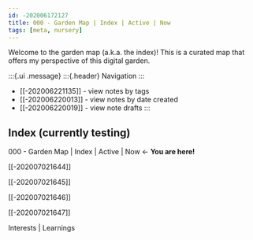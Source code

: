 ```yaml
---
id: -202006172127
title: 000 - Garden Map | Index | Active | Now
tags: [meta, nursery]
---
```


Welcome to the garden map (a.k.a. the index)! This is a curated map that offers my perspective of this digital garden.

:::{.ui .message}
:::{.header}
Navigation
:::
- [[-202006221135]] - view notes by tags 
- [[-202006220013]] - view notes by date created 
- [[-202006220019]] - view note drafts
::: 

## Index (currently testing)

000 - Garden Map | Index | Active | Now  ←  **You are here!**

[[-202007021644]]  <!-- 010 Collections -->

[[-202007021645]] <!-- 020 Community | Connections | People -->

[[-202007021646]] <!-- Thoughts | Concepts | Ideas | Writings -->

[[-202007021647]] <!-- 040 Useful | Tips and Tools | How-to’s -->

Interests | Learnings



